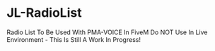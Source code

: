 # JL-RadioList
Radio List To Be Used With PMA-VOICE In FiveM
Do NOT Use In Live Environment - This Is Still A Work In Progress!
